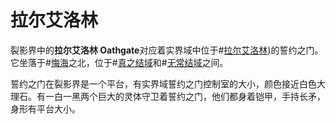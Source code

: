 # 拉尔艾洛林
裂影界中的**拉尔艾洛林 Oathgate**对应着实界域中位于#[拉尔艾洛林](locations/rall-elorim))的誓约之门。它坐落于#[悔海](locations/sea-of-regret)之北，位于#[真之结域](locations/nexus-of-truth)和#[无常结域](locations/nexus-of-transition)之间。

誓约之门在裂影界是一个平台，有实界域誓约之门控制室的大小，颜色接近白色大理石。有一白一黑两个巨大的灵体守卫着誓约之门，他们都身着铠甲，手持长矛，身形有平台大小。
